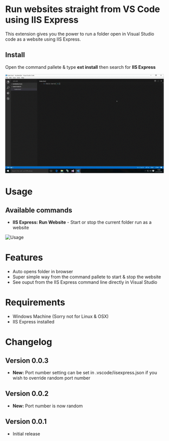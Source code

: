 # Run websites straight from VS Code using IIS Express
This extension gives you the power to run a folder open in Visual Studio code as a website using IIS Express.

## Install
Open the command pallete & type **ext install** then search for **IIS Express**

![Install](images/iis-express-install.gif)

# Usage
## Available commands
* **IIS Express: Run Website** - Start or stop the current folder run as a website

![Usage](images/iis-express-usage.gif)

# Features
* Auto opens folder in browser
* Super simple way from the command pallete to start & stop the website
* See ouput from the IIS Express command line directly in Visual Studio 

# Requirements 
* Windows Machine (Sorry not for Linux & OSX)
* IIS Express installed


# Changelog
## Version 0.0.3
* **New:** Port number setting can be set in .vscode/iisexpress.json if you wish to override random port number

## Version 0.0.2
* **New:** Port number is now random

## Version 0.0.1
* Initial release